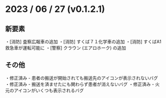 # 2023 / 06 / 27 (v0.1.2.1)

## 新要素
・[消防] 査察広報車の追加
・[消防] すくば７１化学車の追加
・[消防] すくばA1救急車が運転可能に
・[警察] クラウン (エアロホーク) の追加

## その他
・修正済み - 患者の搬送が開始されても搬送先のアイコンが表示されないバグ
・修正済み - 搬送を済ませたにも関わらず患者が消えないバグ
・修正済み - 火元のアイコンがいくつも表示されるバグ

